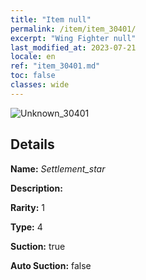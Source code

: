 ```yaml
---
title: "Item null"
permalink: /item/item_30401/
excerpt: "Wing Fighter null"
last_modified_at: 2023-07-21
locale: en
ref: "item_30401.md"
toc: false
classes: wide
---
```



 ![Unknown_30401](/images/item/Settlement_star_p.png)



## Details

 **Name:** *Settlement_star* 

 **Description:** 

 **Rarity:** 1 

 **Type:** 4 

 **Suction:** true 

 **Auto Suction:** false 


